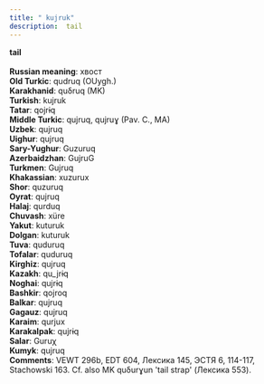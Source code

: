 ```yaml
---
title: " kujruk"
description:  tail
---
```

<strong> tail</strong><br><br>
<strong>Russian meaning</strong>:  хвост<br>
<strong>Old Turkic</strong>:  qudruq (OUygh.)<br>
<strong>Karakhanid</strong>:  quδruq (MK)<br>
<strong>Turkish</strong>:  kujruk<br>
<strong>Tatar</strong>:  qojrɨq<br>
<strong>Middle Turkic</strong>:  qujruq, qujruɣ (Pav. C., MA)<br>
<strong>Uzbek</strong>:  qujruq<br>
<strong>Uighur</strong>:  qujruq<br>
<strong>Sary-Yughur</strong>:  Guzuruq<br>
<strong>Azerbaidzhan</strong>:  GujruG<br>
<strong>Turkmen</strong>:  Gujruq<br>
<strong>Khakassian</strong>:  xuzurux<br>
<strong>Shor</strong>:  quzuruq<br>
<strong>Oyrat</strong>:  qujruq<br>
<strong>Halaj</strong>:  qurduq<br>
<strong>Chuvash</strong>:  xüre<br>
<strong>Yakut</strong>:  kuturuk<br>
<strong>Dolgan</strong>:  kuturuk<br>
<strong>Tuva</strong>:  quduruq<br>
<strong>Tofalar</strong>:  quduruq<br>
<strong>Kirghiz</strong>:  qujruq<br>
<strong>Kazakh</strong>:  qu_jrɨq<br>
<strong>Noghai</strong>:  qujrɨq<br>
<strong>Bashkir</strong>:  qojroq<br>
<strong>Balkar</strong>:  qujruq<br>
<strong>Gagauz</strong>:  qujruq<br>
<strong>Karaim</strong>:  qurjux<br>
<strong>Karakalpak</strong>:  qujrɨq<br>
<strong>Salar</strong>:  Guruχ<br>
<strong>Kumyk</strong>:  qujruq<br>
<strong>Comments</strong>:  VEWT 296b, EDT 604, Лексика 145, ЭСТЯ 6, 114-117, Stachowski 163. Cf. also MK quδurɣun 'tail strap' (Лексика 553).<br>


